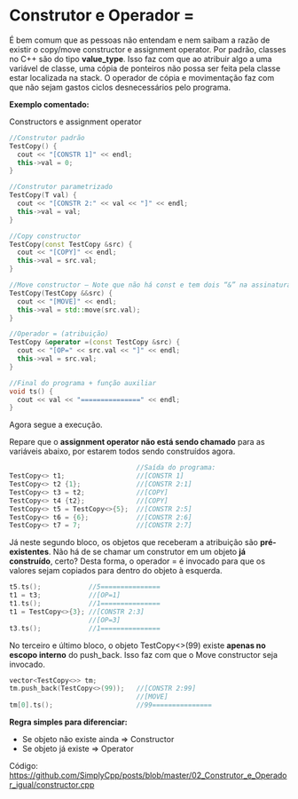 # Construtor e Operador =

É bem comum que as pessoas não entendam e nem saibam a razão de existir o copy/move constructor e assignment operator.
 Por padrão, classes no C++ são do tipo **value_type**. Isso faz com que ao atribuir algo a uma variável de classe, uma cópia  de ponteiros não possa ser feita pela classe estar localizada na stack.
 O operador de cópia e movimentação faz com que não sejam gastos ciclos desnecessários pelo programa.

**Exemplo comentado:**

Constructors e assignment operator

```cpp
//Construtor padrão
TestCopy() {
  cout << "[CONSTR 1]" << endl;
  this->val = 0;
}

//Construtor parametrizado
TestCopy(T val) {
  cout << "[CONSTR 2:" << val << "]" << endl;
  this->val = val;
}

//Copy constructor
TestCopy(const TestCopy &src) {
  cout << "[COPY]" << endl;
  this->val = src.val;
}

//Move constructor – Note que não há const e tem dois “&” na assinatura
TestCopy(TestCopy &&src) {
  cout << "[MOVE]" << endl;
  this->val = std::move(src.val);
}

//Operador = (atribuição)
TestCopy &operator =(const TestCopy &src) {
  cout << "[OP=" << src.val << "]" << endl;
  this->val = src.val;
}

//Final do programa + função auxiliar
void ts() {
  cout << val << "===============" << endl;
}
```

Agora segue a execução.

Repare que o **assignment operator não está sendo chamado** para as variáveis abaixo, por estarem todos sendo construídos agora.

```cpp
                                //Saída do programa:
TestCopy<> t1;                  //[CONSTR 1]
TestCopy<> t2 {1};              //[CONSTR 2:1]
TestCopy<> t3 = t2;             //[COPY]
TestCopy<> t4 {t2};             //[COPY]
TestCopy<> t5 = TestCopy<>{5};  //[CONSTR 2:5]
TestCopy<> t6 = {6};            //[CONSTR 2:6]
TestCopy<> t7 = 7;              //[CONSTR 2:7]
```

Já neste segundo bloco, os objetos que receberam a atribuição são **pré-existentes**. Não há de se chamar um construtor em um objeto **já construído**, certo?
Desta forma, o operador = é invocado para que os valores sejam copiados para dentro do objeto à esquerda.

```cpp
t5.ts();            //5===============
t1 = t3;            //[OP=1]
t1.ts();            //1===============
t1 = TestCopy<>{3}; //[CONSTR 2:3]
                    //[OP=3]
t3.ts();            //1===============
```

No terceiro e último bloco, o objeto TestCopy<>(99) existe **apenas no escopo interno** do push_back. Isso faz com que o Move constructor seja invocado.

```cpp
vector<TestCopy<>> tm;          
tm.push_back(TestCopy<>(99));   //[CONSTR 2:99]
                                //[MOVE]
tm[0].ts();                     //99===============
```

**Regra simples para diferenciar:**

- Se objeto não existe ainda => Constructor
- Se objeto já existe => Operator

Código: https://github.com/SimplyCpp/posts/blob/master/02_Construtor_e_Operador_igual/constructor.cpp